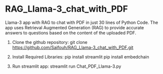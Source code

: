 # RAG_Llama-3_chat_with_PDF
Llama-3 app with RAG to chat with PDF in just 30 lines of Python Code. The app uses Retrieval Augmented Generation (RAG) to provide accurate answers to questions based on the content of the uploaded PDF.


1. Clone the github repository:
   git clone https://github.com/Saifouh/RAG_Llama-3_chat_with_PDF.git
  
3. Install Required Libraries:
   pip install streamlit
   pip install embedchain
   
4. Run streamlit app:
   streamlit run Chat_PDF_Llama-3.py
